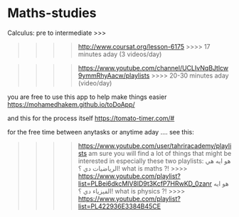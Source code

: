 # Maths-studies


Calculus:
pre to intermediate >>> 

>>>> http://www.coursat.org/lesson-6175  >>>> 17 minutes aday (3 videos/day)

>>>> https://www.youtube.com/channel/UCLIvNqBJtlcw9ymmRhyAacw/playlists >>>>  20-30 minutes aday (video/day)


you are free to use this app to help make things easier
https://mohamedhakem.github.io/toDoApp/


and this for the process itself
https://tomato-timer.com/#



for the free time between anytasks or anytime aday .... see this: 
>>>> https://www.youtube.com/user/tahriracademy/playlists 
am sure you will find a lot of things that might be interested in
especially these two playlists:
هو ايه هي الرياضيات دي ؟! 
what is maths ?! >>>> https://www.youtube.com/playlist?list=PLBei6dkcMlV8lD9t3KcfP7HRwKD_0zanr
هو ايه الفيزياء دي ؟!
what is physics ?! >>>> https://www.youtube.com/playlist?list=PL422936E3384B45CE
